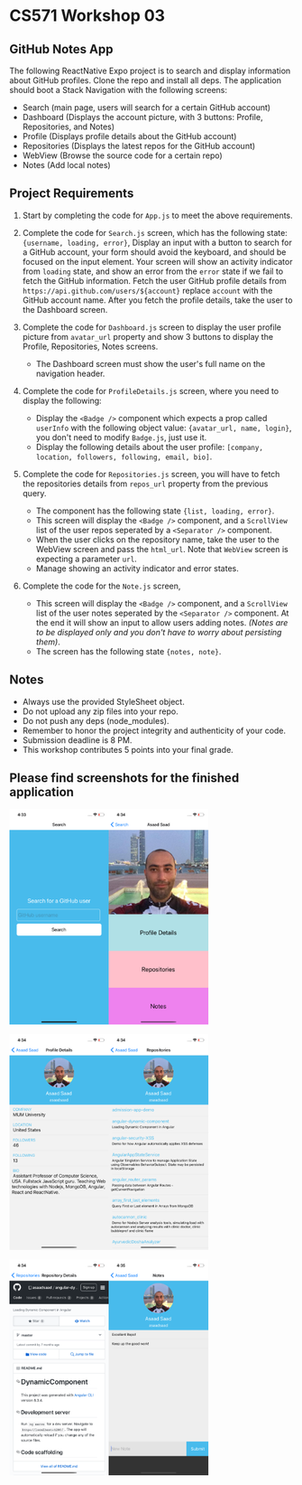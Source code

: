 # CS571 Workshop 03
## GitHub Notes App
The following ReactNative Expo project is to search and display information about GitHub profiles. Clone the repo and install all deps.
The application should boot a Stack Navigation with the following screens:
* Search (main page, users will search for a certain GitHub account)
* Dashboard (Displays the account picture, with 3 buttons: Profile, Repositories, and Notes)
* Profile (Displays profile details about the GitHub account)
* Repositories (Displays the latest repos for the GitHub account)
* WebView (Browse the source code for a certain repo)
* Notes (Add local notes)
  
## Project Requirements
1. Start by completing the code for `App.js` to meet the above requirements.
  
2. Complete the code for `Search.js` screen, which has the following state: `{username, loading, error}`, Display an input with a button to search for a GitHub account, your form should avoid the keyboard, and should be focused on the input element. Your screen will show an activity indicator from `loading` state, and show an error from the `error` state if we fail to fetch the GitHub information. Fetch the user GitHub profile details from `https://api.github.com/users/${account}` replace `account` with the GitHub account name. After you fetch the profile details, take the user to the Dashboard screen.
  
3. Complete the code for `Dashboard.js` screen to display the user profile picture from `avatar_url` property and show 3 buttons to display the Profile, Repositories, Notes screens. 
    * The Dashboard screen must show the user's full name on the navigation header.
  
4. Complete the code for `ProfileDetails.js` screen, where you need to display the following:
    * Display the `<Badge />` component which expects a prop called `userInfo` with the following object value: `{avatar_url, name, login}`, you don't need to modify `Badge.js`, just use it.
    * Display the following details about the user profile: `[company, location, followers, following, email, bio]`.  
  
5. Complete the code for `Repositories.js` screen, you will have to fetch the repositories details from `repos_url` property from the previous query.  
    * The component has the following state `{list, loading, error}`.
    * This screen will display the `<Badge />` component, and a `ScrollView` list of the user repos seperated by a `<Separator />` component. 
    * When the user clicks on the repository name, take the user to the WebView screen and pass the `html_url`. Note that `WebView` screen is expecting a parameter `url`.
    * Manage showing an activity indicator and error states.
  
6. Complete the code for the `Note.js` screen, 
    * This screen will display the `<Badge />` component, and a `ScrollView` list of the user notes seperated by the `<Separator />` component. At the end it will show an input to allow users adding notes. *(Notes are to be displayed only and you don't have to worry about persisting them)*. 
    * The screen has the following state `{notes, note}`.

## Notes  
* Always use the provided StyleSheet object.
* Do not upload any zip files into your repo.
* Do not push any deps (node_modules).
* Remember to honor the project integrity and authenticity of your code.
* Submission deadline is 8 PM.
* This workshop contributes 5 points into your final grade.
    
## Please find screenshots for the finished application  

<img src="./screenshots/search.png" width="35%" /><img src="./screenshots/dashboard.png" width="35%" />  
  
<img src="./screenshots/profile.png" width="35%" /><img src="./screenshots/repos.png" width="35%" />  
  
<img src="./screenshots/webview.png" width="35%" /><img src="./screenshots/notes.png" width="35%" />
